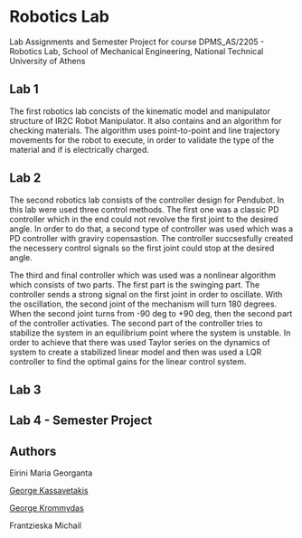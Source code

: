 # Robotics Lab

Lab Assignments and Semester Project for course DPMS_AS/2205 - Robotics Lab, School of Mechanical Engineering, National Technical University of Athens

## Lab 1

The first robotics lab concists of the kinematic model and manipulator structure of IR2C Robot Manipulator. It also contains and an algorithm for checking materials. 
The algorithm uses point-to-point and line trajectory movements for the robot to execute, in order to validate the type of the material and if is electrically charged.

## Lab 2

The second robotics lab consists of the controller design for Pendubot. In this lab were used three control methods. The first one was a classic PD controller which in the end could not revolve the first joint to the desired angle. 
In order to do that, a second type of controller was used which was a PD controller with graviry copensastion. The controller succsesfully created the necessery control signals so the first joint could stop at the desired angle.

The third and final controller which was used was a nonlinear algorithm which consists of two parts. The first part is the swinging part. The controller sends a strong signal on the first joint in order to oscillate. With the oscillation, the second joint of the mechanism will turn 180 degrees. When the second joint turns from -90 deg to +90 deg, then the second part of the controller activaties. The second part of the controller tries to stabilize the system in an equilibrium point where the system is unstable. In order to achieve that there was used Taylor series on the dynamics of system to create a stabilized linear model and then was used a LQR controller to find the optimal gains for the linear control system.


## Lab 3

## Lab 4 - Semester Project

## Authors

Eirini Maria Georganta

[George Kassavetakis](https://github.com/Gkassavetakis)

[George Krommydas](https://github.com/GeoKrom)

Frantzieska Michail
